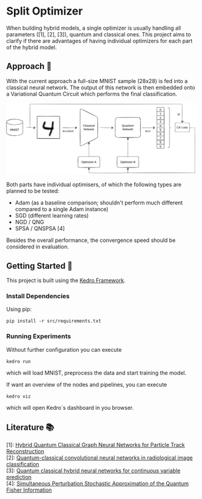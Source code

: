 # Split Optimizer

When building hybrid models, a single optimizer is usually handling all parameters ([1], [2], [3]), quantum and classical ones.
This project aims to clarify if there are advantages of having individual optimizers for each part of the hybrid model.

## Approach :pencil:

With the current approach a full-size MNIST sample (28x28) is fed into a classical neural network.
The output of this network is then embedded onto a Variational Quantum Circuit which performs the final classification.

![Architecture Overview](docs/overview.png)

Both parts have individual optimisers, of which the following types are planned to be tested:
- Adam (as a baseline comparison; shouldn't perform much different compared to a single Adam instance)
- SGD (different learning rates)
- NGD / QNG
- SPSA / QNSPSA [4]

Besides the overall performance, the convergence speed should be considered in evaluation.

## Getting Started :rocket:

This project is built using the [Kedro Framework](https://docs.kedro.org).

### Install Dependencies

Using pip:
```
pip install -r src/requirements.txt
```

### Running Experiments

Without further configuration you can execute
```
kedro run
```
which will load MNIST, preprocess the data and start training the model.

If want an overview of the nodes and pipelines, you can execute
```
kedro viz
```
which will open Kedro`s dashboard in you browser.


## Literature :books:

[1]: [Hybrid Quantum Classical Graph Neural Networks for Particle Track Reconstruction](https://arxiv.org/abs/2109.12636)\
[2]: [Quantum-classical convolutional neural networks in radiological image classification](https://arxiv.org/abs/2204.12390)\
[3]: [Quantum classical hybrid neural networks for continuous variable prediction](https://doi.org/10.48550/arXiv.2212.04209)\
[4]: [Simultaneous Perturbation Stochastic Approximation of the Quantum Fisher Information](https://quantum-journal.org/papers/q-2021-10-20-567/)
